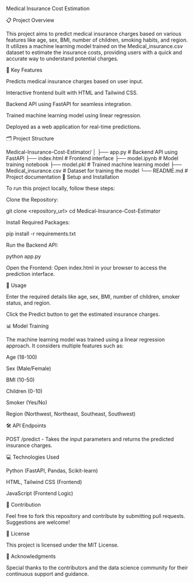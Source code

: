 Medical Insurance Cost Estimation

📋 Project Overview

This project aims to predict medical insurance charges based on various features like age, sex, BMI, number of children, smoking habits, and region. It utilizes a machine learning model trained on the Medical_insurance.csv dataset to estimate the insurance costs, providing users with a quick and accurate way to understand potential charges.

🎯 Key Features

Predicts medical insurance charges based on user input.

Interactive frontend built with HTML and Tailwind CSS.

Backend API using FastAPI for seamless integration.

Trained machine learning model using linear regression.

Deployed as a web application for real-time predictions.

🗂️ Project Structure

Medical-Insurance-Cost-Estimator/
│
├── app.py               # Backend API using FastAPI
├── index.html           # Frontend interface
├── model.ipynb          # Model training notebook
├── model.pkl            # Trained machine learning model
├── Medical_insurance.csv # Dataset for training the model
└── README.md            # Project documentation
🚀 Setup and Installation

To run this project locally, follow these steps:

Clone the Repository:

git clone <repository_url>
cd Medical-Insurance-Cost-Estimator

Install Required Packages:

pip install -r requirements.txt

Run the Backend API:

python app.py

Open the Frontend:
Open index.html in your browser to access the prediction interface.

📝 Usage

Enter the required details like age, sex, BMI, number of children, smoker status, and region.

Click the Predict button to get the estimated insurance charges.

📊 Model Training

The machine learning model was trained using a linear regression approach. It considers multiple features such as:

Age (18-100)

Sex (Male/Female)

BMI (10-50)

Children (0-10)

Smoker (Yes/No)

Region (Northwest, Northeast, Southeast, Southwest)

🛠️ API Endpoints

POST /predict - Takes the input parameters and returns the predicted insurance charges.

💻 Technologies Used

Python (FastAPI, Pandas, Scikit-learn)

HTML, Tailwind CSS (Frontend)

JavaScript (Frontend Logic)

🤝 Contribution

Feel free to fork this repository and contribute by submitting pull requests. Suggestions are welcome!

📄 License

This project is licensed under the MIT License.

🙏 Acknowledgments

Special thanks to the contributors and the data science community for their continuous support and guidance.
